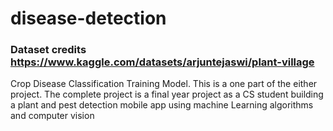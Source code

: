 # disease-detection
### Dataset credits https://www.kaggle.com/datasets/arjuntejaswi/plant-village
Crop Disease Classification Training Model. This is a one part of the either project. The complete project is a final year project as a CS student building a plant and pest detection mobile app using machine Learning algorithms and computer vision

